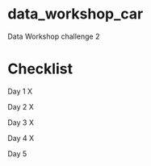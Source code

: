 # data_workshop_car
Data Workshop challenge 2

# Checklist

Day 1 X

Day 2 X

Day 3 X

Day 4 X

Day 5 
